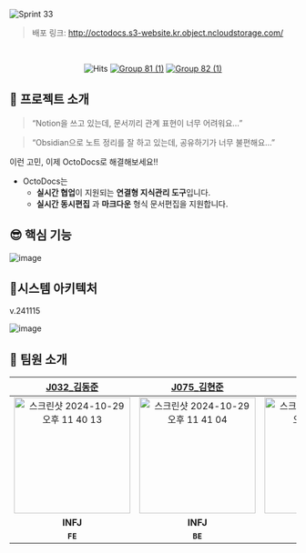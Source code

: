 ![Sprint 33](https://github.com/user-attachments/assets/2b23184d-90ed-458d-9dc4-dab9579c1e48)


> 배포 링크: http://octodocs.s3-website.kr.object.ncloudstorage.com/
>

<br>




<div align="center">
  
   ![Hits](https://hits.seeyoufarm.com/api/count/incr/badge.svg?url=https%3A%2F%2Fgithub.com%2Fboostcampwm-2024%2Fweb15-OctoDocs&count_bg=%23000000&title_bg=%23000000&icon=&icon_color=%23E7E7E7&title=hits&edge_flat=false) [![Group 81 (1)](https://github.com/user-attachments/assets/df2dbeb3-dfe7-44b7-a808-d80c7dbc6e16)](https://github.com/boostcampwm-2024/web15-OctoDocs/wiki) [![Group 82 (1)](https://github.com/user-attachments/assets/2db4fb08-7ab7-4af2-9a08-8f0dc0cf6696)
](https://github.com/orgs/boostcampwm-2024/projects/120) 

</div>

## 🐙 프로젝트 소개

> “Notion을 쓰고 있는데, 문서끼리 관계 표현이 너무 어려워요…”
> 

> “Obsidian으로 노트 정리를 잘 하고 있는데, 공유하기가 너무 불편해요…”
> 

이런 고민, 이제 OctoDocs로 해결해보세요!!

- OctoDocs는
    - **실시간 협업**이 지원되는 **연결형 지식관리 도구**입니다.
    - **실시간 동시편집** 과 **마크다운** 형식 문서편집을 지원합니다.

## 😎 핵심 기능

![image](https://github.com/user-attachments/assets/4c0010db-d4a3-455f-ab26-03e04c85e46e)

## 🚀시스템 아키텍처

v.241115

![image](https://github.com/user-attachments/assets/5435ab1a-419d-46cb-837a-d79029b6a223)


## 🧸 팀원 소개
| [J032_김동준](https://github.com/djk01281) | [J075_김현준](https://github.com/Tolerblanc) | [J097_민서진](https://github.com/summersummerwhy) | [J162_유성민](https://github.com/ezcolin2) | [J248_진예원](https://github.com/yewonJin) |
|:----------------------------------------:|:------------------------------------------:|:------------------------------------------------:|:----------------------------------------:|:----------------------------------------:|
| <img width="204" alt="스크린샷 2024-10-29 오후 11 40 13" src="https://github.com/user-attachments/assets/96e153b5-7254-4354-b17f-7436eb2a5734"> | <img width="204" alt="스크린샷 2024-10-29 오후 11 41 04" src="https://github.com/user-attachments/assets/e093f852-a6ea-4937-b0ce-b89276bd7135"> | <img width="204" alt="스크린샷 2024-10-29 오후 11 41 55" src="https://github.com/user-attachments/assets/0f638ba9-a1ad-47b8-a874-957c0119384c"> | <img width="204" alt="스크린샷 2024-10-29 오후 11 41 00" src="https://github.com/user-attachments/assets/1d77b650-70f1-4dee-9489-dc0122b7c9ff"> | <img width="204" alt="스크린샷 2024-10-29 오후 11 40 31" src="https://github.com/user-attachments/assets/db99b6b2-ae06-4758-8687-17ebb860a52b"> |
|                   **INFJ**                   |                   **INFJ**                   |                   **INTP**                   |                   **INFP**                   |                   **ISTJ**                   |
|      **`FE`**      |      **`BE`**      |      **`BE`**      |      **`BE`**      |      **`FE`**      |
